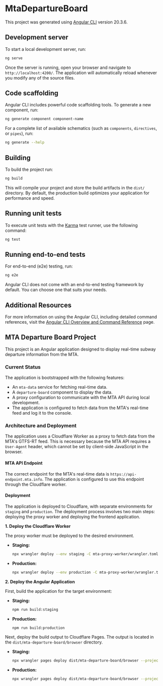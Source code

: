 # MtaDepartureBoard

This project was generated using [Angular CLI](https://github.com/angular/angular-cli) version 20.3.6.

## Development server

To start a local development server, run:

```bash
ng serve
```

Once the server is running, open your browser and navigate to `http://localhost:4200/`. The application will automatically reload whenever you modify any of the source files.

## Code scaffolding

Angular CLI includes powerful code scaffolding tools. To generate a new component, run:

```bash
ng generate component component-name
```

For a complete list of available schematics (such as `components`, `directives`, or `pipes`), run:

```bash
ng generate --help
```

## Building

To build the project run:

```bash
ng build
```

This will compile your project and store the build artifacts in the `dist/` directory. By default, the production build optimizes your application for performance and speed.

## Running unit tests

To execute unit tests with the [Karma](https://karma-runner.github.io) test runner, use the following command:

```bash
ng test
```

## Running end-to-end tests

For end-to-end (e2e) testing, run:

```bash
ng e2e
```

Angular CLI does not come with an end-to-end testing framework by default. You can choose one that suits your needs.

## Additional Resources

For more information on using the Angular CLI, including detailed command references, visit the [Angular CLI Overview and Command Reference](https://angular.dev/tools/cli) page.

## MTA Departure Board Project

This project is an Angular application designed to display real-time subway departure information from the MTA.

### Current Status

The application is bootstrapped with the following features:
- An `mta-data` service for fetching real-time data.
- A `departure-board` component to display the data.
- A proxy configuration to communicate with the MTA API during local development.
- The application is configured to fetch data from the MTA's real-time feed and log it to the console.

### Architecture and Deployment

The application uses a Cloudflare Worker as a proxy to fetch data from the MTA's GTFS-RT feed. This is necessary because the MTA API requires a `User-Agent` header, which cannot be set by client-side JavaScript in the browser.

#### MTA API Endpoint

The correct endpoint for the MTA's real-time data is `https://api-endpoint.mta.info`. The application is configured to use this endpoint through the Cloudflare worker.

#### Deployment

The application is deployed to Cloudflare, with separate environments for `staging` and `production`. The deployment process involves two main steps: deploying the proxy worker and deploying the frontend application.

**1. Deploy the Cloudflare Worker**

The proxy worker must be deployed to the desired environment.

-   **Staging:**
    ```bash
    npx wrangler deploy --env staging -C mta-proxy-worker/wrangler.toml
    ```
-   **Production:**
    ```bash
    npx wrangler deploy --env production -C mta-proxy-worker/wrangler.toml
    ```

**2. Deploy the Angular Application**

First, build the application for the target environment:

-   **Staging:**
    ```bash
    npm run build:staging
    ```
-   **Production:**
    ```bash
    npm run build:production
    ```

Next, deploy the build output to Cloudflare Pages. The output is located in the `dist/mta-departure-board/browser` directory.

-   **Staging:**
    ```bash
    npx wrangler pages deploy dist/mta-departure-board/browser --project-name mta-departure-board-staging
    ```
-   **Production:**
    ```bash
    npx wrangler pages deploy dist/mta-departure-board/browser --project-name mta-departure-board-production
    ```
